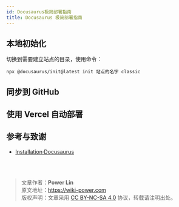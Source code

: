 ```yaml
---
id: Docusaurus极简部署指南
title: Docusaurus 极简部署指南
---
```





## 本地初始化

切换到需要建立站点的目录，使用命令：

```
npx @docusaurus/init@latest init 站点的名字 classic
```

## 同步到 GitHub

## 使用 Vercel 自动部署

## 参考与致谢 

* [Installation·Docusaurus](https://v2.docusaurus.io/docs/installation)

<br />

<br />

> 文章作者：**Power Lin**  
> 原文地址：<https://wiki-power.com>  
> 版权声明：文章采用 [CC BY-NC-SA 4.0](https://creativecommons.org/licenses/by/4.0/deed.zh) 协议，转载请注明出处。
